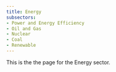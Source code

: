 ```yaml
---
title: Energy
subsectors:
- Power and Energy Efficiency
- Oil and Gas
- Nuclear
- Coal
- Renewable
---
```


This is the the page for the Energy sector.